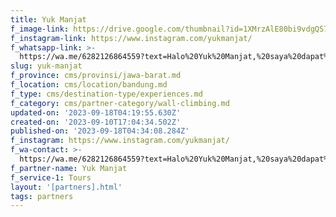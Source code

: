 ```yaml
---
title: Yuk Manjat
f_image-link: https://drive.google.com/thumbnail?id=1XMrzAlE80bi9vdgQS7n08EMG8fMMJpTJ
f_instagram-link: https://www.instagram.com/yukmanjat/
f_whatsapp-link: >-
  https://wa.me/6282126864559?text=Halo%20Yuk%20Manjat,%20saya%20dapat%20info%20dari%20@loocale.id%20dan%20punya%20pertanyaan
slug: yuk-manjat
f_province: cms/provinsi/jawa-barat.md
f_location: cms/location/bandung.md
f_type: cms/destination-type/experiences.md
f_category: cms/partner-category/wall-climbing.md
updated-on: '2023-09-18T04:19:55.630Z'
created-on: '2023-09-10T17:04:34.502Z'
published-on: '2023-09-18T04:34:08.284Z'
f_instagram: https://www.instagram.com/yukmanjat/
f_wa-contact: >-
  https://wa.me/6282126864559?text=Halo%20Yuk%20Manjat,%20saya%20dapat%20info%20dari%20@loocale.id%20dan%20punya%20pertanyaan
f_partner-name: Yuk Manjat
f_service-1: Tours
layout: '[partners].html'
tags: partners
---
```



